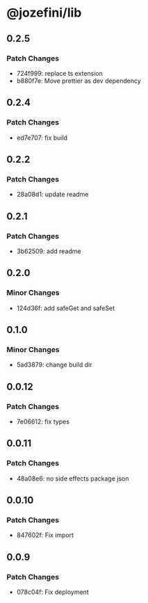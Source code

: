 # @jozefini/lib

## 0.2.5

### Patch Changes

- 724f999: replace ts extension
- b880f7e: Move prettier as dev dependency

## 0.2.4

### Patch Changes

- ed7e707: fix build

## 0.2.2

### Patch Changes

- 28a08d1: update readme

## 0.2.1

### Patch Changes

- 3b62509: add readme

## 0.2.0

### Minor Changes

- 124d36f: add safeGet and safeSet

## 0.1.0

### Minor Changes

- 5ad3879: change build dir

## 0.0.12

### Patch Changes

- 7e06612: fix types

## 0.0.11

### Patch Changes

- 48a08e6: no side effects package json

## 0.0.10

### Patch Changes

- 847602f: Fix import

## 0.0.9

### Patch Changes

- 078c04f: Fix deployment
